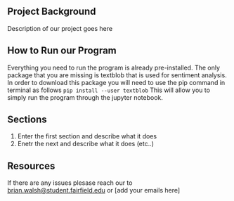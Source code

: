 ## Project Background

Description of our project goes here

## How to Run our Program

Everything you need to run the program is already pre-installed. The only package that you are missing is textblob that is used for sentiment analysis. In order to download this package you will need to use the pip command in terminal as follows 
`pip install --user textblob`
This will allow you to simply run the program through the jupyter notebook. 

## Sections 

1. Enter the first section and describe what it does
2. Enetr the next and describe what it does (etc..)


## Resources
If there are any issues plesase reach our to brian.walsh@student.fairfield.edu or [add your emails here]